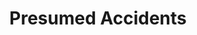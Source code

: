 ---
title:          Presumed Accidents
slug:           pa

names:
  chinese:      純熟意外
  previous:     Skillful Accident
genre:          modern
episodes:       28
broadcast:
  start:        2016-05-30
  end:          2016-07-03
producer:       Andy Chan
starring:       Lawrence Ng, Sisley Choi, <mark>Selena Lee</mark>, Lai Lok-Yi, Raymond Cho, Joyce Tang
synopsis:       KIU MAN-KIT (Lawrence Ng), who runs an antique business, is a knowledgeable gentleman, leading an affluent lifestyle. Ever since the death of his wife, CHONG WING-YEE (Selena Lee), he has been living alone and only his butler CHEUNG HAK-LOI (Chow Chung) knows everythng he does. It’s not until one day when he runs into an insurance investigator called YAN YIN (Sisley Choi) at the hospital that ripples are stirred up in his quient life. When Yan Yin tries her best to find out what happened to her late parents who died in an accident, she discovers that she is somehow related to Man-Kit; whereas Man-Kit, in order to know Yan Yin better, also joins the insurance company and gets to know her suitor, CHEUK SING-YEUNG (Lai Lok-Yi), in the process. Gradually, Man-Kit and Yan Yin uncover that someone seems to be behind what appear to be accidents. Just as they are about to unravel the truth, Man-Kit encounters FAYE LIN (Selena Lee), who bears a striking resemblance to his late wife, and it turns out that both Sing-Yeung and Faye have something to hide…
role:           guest

characters:
  -
    fullname:       Lin Yeuk-Fei (Faye)
    age:            30
    identity:       Manager at Insurance Fraud Organization
    appearance:     1-28
  -
    fullname:       Chong Wing-Yee
    age:
    identity:       Doctor
    appearance:     1-28
  -
    fullname:       Yuet Ngai
    age:
    identity:       Princess
    appearance:     1-28
---